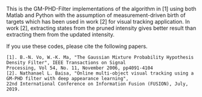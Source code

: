 This is the GM-PHD-Filter implementations of the algorithm in [1] using both Matlab and Python with the assumption of measurement-driven birth of targets which has been used in work [2] for visual tracking application. In work [2], extracting states from the pruned intensity gives better result than extracting them from the updated intensity. 

If you use these codes, please cite the following papers.

```
[1]. B.-N. Vo, W.-K. Ma, "The Gaussian Mixture Probability Hypothesis Density Filter", IEEE Transactions on Signal
Processing, Vol 54, No. 11, November 2006, pp4091-4104
[2]. Nathanael L. Baisa, "Online multi-object visual tracking using a GM-PHD filter with deep appearance learning",
22nd International Conference on Information Fusion (FUSION), July, 2019.
```
